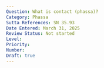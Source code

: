```yaml
---
Question: What is contact (phassa)?
Category: Phassa
Sutta References: SN 35.93
Date Entered: March 31, 2025
Review Status: Not started
Level: 
Priority: 
Number: 
Draft: true
---
```


